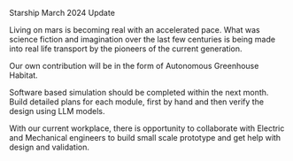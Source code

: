 Starship March 2024 Update

Living on mars is becoming real with an accelerated pace. 
What was science fiction and imagination over the last few centuries is being made into real life transport by the pioneers of the current generation. 

Our own contribution will be in the form of Autonomous Greenhouse Habitat. 

Software based simulation should be completed within the next month. Build detailed plans for each module, first by hand and then verify the design using LLM models.

With our current workplace, there is opportunity to collaborate with Electric and Mechanical engineers to build small scale prototype and get help with design and validation.

